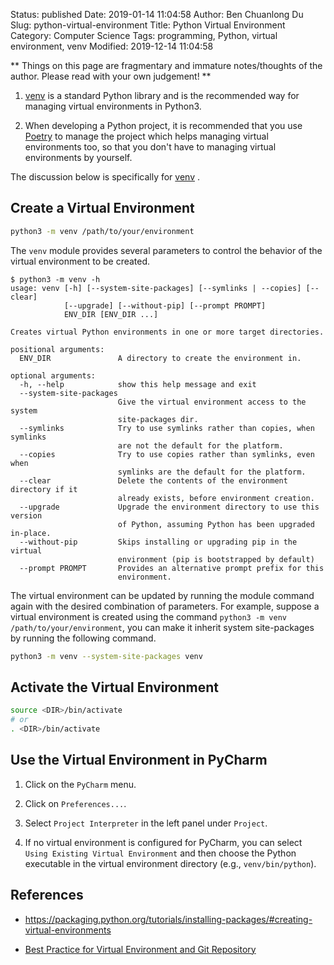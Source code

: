 Status: published
Date: 2019-01-14 11:04:58
Author: Ben Chuanlong Du
Slug: python-virtual-environment
Title: Python Virtual Environment
Category: Computer Science
Tags: programming, Python, virtual environment, venv
Modified: 2019-12-14 11:04:58

**
Things on this page are
fragmentary and immature notes/thoughts of the author.
Please read with your own judgement!
**

1. [venv](https://docs.python.org/3/library/venv.html#module-venv)
    is a standard Python library
    and is the recommended way for managing virtual environments in Python3. 

2. When developing a Python project,
    it is recommended that you use 
    [Poetry](http://www.legendu.net/misc/blog/python-poetry-tips)
    to manage the project
    which helps managing virtual environments too,
    so that you don't have to managing virtual environments by yourself.

The discussion below is specifically for
[venv](https://docs.python.org/3/library/venv.html#module-venv)
.

## Create a Virtual Environment

```bash
python3 -m venv /path/to/your/environment
```
The `venv` module provides several parameters to control the behavior of the virtual environment to be created.
```
$ python3 -m venv -h
usage: venv [-h] [--system-site-packages] [--symlinks | --copies] [--clear]
            [--upgrade] [--without-pip] [--prompt PROMPT]
            ENV_DIR [ENV_DIR ...]

Creates virtual Python environments in one or more target directories.

positional arguments:
  ENV_DIR               A directory to create the environment in.

optional arguments:
  -h, --help            show this help message and exit
  --system-site-packages
                        Give the virtual environment access to the system
                        site-packages dir.
  --symlinks            Try to use symlinks rather than copies, when symlinks
                        are not the default for the platform.
  --copies              Try to use copies rather than symlinks, even when
                        symlinks are the default for the platform.
  --clear               Delete the contents of the environment directory if it
                        already exists, before environment creation.
  --upgrade             Upgrade the environment directory to use this version
                        of Python, assuming Python has been upgraded in-place.
  --without-pip         Skips installing or upgrading pip in the virtual
                        environment (pip is bootstrapped by default)
  --prompt PROMPT       Provides an alternative prompt prefix for this
                        environment.
```
The virtual environment can be updated by running the module command again 
with the desired combination of parameters.
For example, 
suppose a virtual environment is created using the command `python3 -m venv /path/to/your/environment`,
you can make it inherit system site-packages by running the following command.
```bash
python3 -m venv --system-site-packages venv
```

## Activate the Virtual Environment

```bash
source <DIR>/bin/activate
# or 
. <DIR>/bin/activate
```

## Use the Virtual Environment in PyCharm

1. Click on the `PyCharm` menu.

2. Click on `Preferences...`.

3. Select `Project Interpreter` in the left panel under `Project`.

4. If no virtual environment is configured for PyCharm, 
    you can select `Using Existing Virtual Environment` 
    and then choose the Python executable in the virtual environment directory (e.g., `venv/bin/python`).

## References

- https://packaging.python.org/tutorials/installing-packages/#creating-virtual-environments

- [Best Practice for Virtual Environment and Git Repository](http://libzx.so/main/learning/2016/03/13/best-practice-for-virtualenv-and-git-repos.html)
